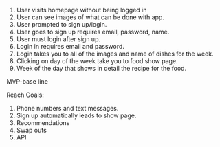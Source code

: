 1. User visits homepage without being logged in
2. User can see images of what can be done with app.
3. User prompted to sign up/login.
4. User goes to sign up requires email, password, name.
5. User must login after sign up.
6. Login in requires email and password.
7. Login takes you to all of the images and name of dishes for the week.
8. Clicking on day of the week take you to food show page.
9. Week of the day that shows in detail the recipe for the food.

MVP-base line



Reach Goals:
1. Phone numbers and text messages.
2. Sign up automatically leads to show page.
3. Recommendations
4. Swap outs
5. API
